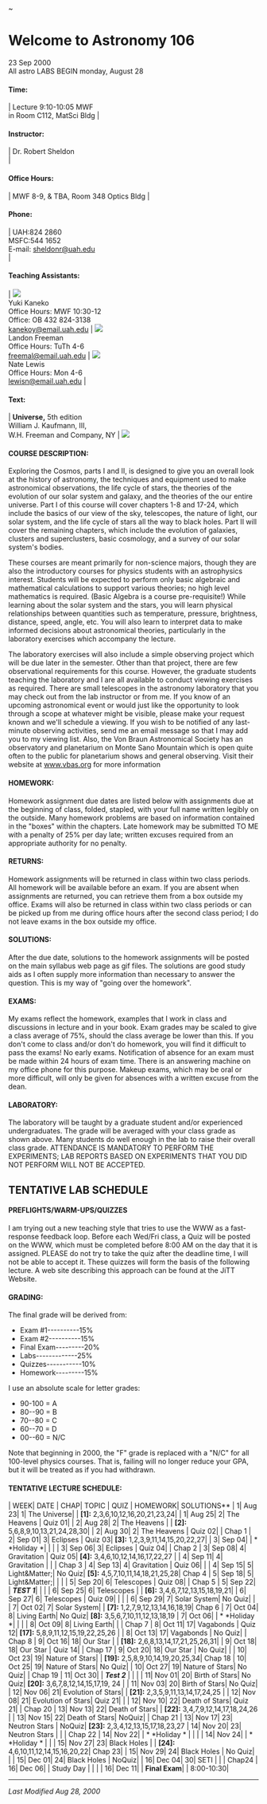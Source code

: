 ~

# Welcome to Astronomy 106

23 Sep 2000  
All astro LABS BEGIN monday, August 28  
  

#### Time:

|  Lecture 9:10-10:05 MWF  
in Room C112, MatSci Bldg |

#### Instructor:

|  Dr. Robert Sheldon  
|

#### Office Hours:

|  MWF 8-9, & TBA, Room 348 Optics Bldg  |

#### Phone:

|  UAH:824 2860  
MSFC:544 1652  
E-mail: sheldonr@uah.edu  
|

#### Teaching Assistants:

| ![](yuki.gif)  
Yuki Kaneko  
Office Hours: MWF 10:30-12  
Office: OB 432 824-3138  
kanekoy@email.uah.edu | ![](langdon.gif)  
Landon Freeman  
Office Hours: TuTh 4-6  
freemal@email.uah.edu | ![](nate.gif)  
Nate Lewis  
Office Hours: Mon 4-6  
lewisn@email.uah.edu |

#### Text:

|  **Universe,** 5th edition  
William J. Kaufmann, III,  
W.H. Freeman and Company, NY |  ![](./U5.gif)

#### COURSE DESCRIPTION:

Exploring the Cosmos, parts I and II, is designed to give you an overall look
at the history of astronomy, the techniques and equipment used to make
astronomical observations, the life cycle of stars, the theories of the
evolution of our solar system and galaxy, and the theories of the our entire
universe. Part I of this course will cover chapters 1-8 and 17-24, which
include the basics of our view of the sky, telescopes, the nature of light,
our solar system, and the life cycle of stars all the way to black holes. Part
II will cover the remaining chapters, which include the evolution of galaxies,
clusters and superclusters, basic cosmology, and a survey of our solar
system's bodies.  
  
These courses are meant primarily for non-science majors, though they are also
the introductory courses for physics students with an astrophysics interest.
Students will be expected to perform only basic algebraic and mathematical
calculations to support various theories; no high level mathematics is
required. (Basic Algebra is a course pre-requisite!) While learning about the
solar system and the stars, you will learn physical relationships between
quantities such as temperature, pressure, brightness, distance, speed, angle,
etc. You will also learn to interpret data to make informed decisions about
astronomical theories, particularly in the laboratory exercises which
accompany the lecture.  
  
The laboratory exercises will also include a simple observing project which
will be due later in the semester. Other than that project, there are few
observational requirements for this course. However, the graduate students
teaching the laboratory and I are all available to conduct viewing exercises
as required. There are small telescopes in the astronomy laboratory that you
may check out from the lab instructor or from me. If you know of an upcoming
astronomical event or would just like the opportunity to look through a scope
at whatever might be visible, please make your request known and we'll
schedule a viewing. If you wish to be notified of any last-minute observing
activities, send me an email message so that I may add you to my viewing list.
Also, the Von Braun Astronomical Society has an observatory and planetarium on
Monte Sano Mountain which is open quite often to the public for planetarium
shows and general observing. Visit their website at www.vbas.org for more
information  

#### HOMEWORK:

Homework assignment due dates are listed below with assignments due at the
beginning of class, folded, stapled, with your full name written legibly on
the outside. Many homework problems are based on information contained in the
"boxes" within the chapters. Late homework may be submitted TO ME with a
penalty of 25% per day late; written excuses required from an appropriate
authority for no penalty.  

#### RETURNS:

Homework assignments will be returned in class within two class periods. All
homework will be available before an exam. If you are absent when assignments
are returned, you can retrieve them from a box outside my office. Exams will
also be returned in class within two class periods or can be picked up from me
during office hours after the second class period; I do not leave exams in the
box outside my office.  

#### SOLUTIONS:

After the due date, solutions to the homework assignments will be posted on
the main syllabus web page as gif files. The solutions are good study aids as
I often supply more information than necessary to answer the question. This is
my way of "going over the homework".  

#### EXAMS:

My exams reflect the homework, examples that I work in class and discussions
in lecture and in your book. Exam grades may be scaled to give a class average
of 75%, should the class average be lower than this. If you don't come to
class and/or don't do homework, you will find it difficult to pass the exams!
No early exams. Notification of absence for an exam must be made within 24
hours of exam time. There is an answering machine on my office phone for this
purpose. Makeup exams, which may be oral or more difficult, will only be given
for absences with a written excuse from the dean.  

#### LABORATORY:

The laboratory will be taught by a graduate student and/or experienced
undergraduates. The grade will be averaged with your class grade as shown
above. Many students do well enough in the lab to raise their overall class
grade. ATTENDANCE IS MANDATORY TO PERFORM THE EXPERIMENTS; LAB REPORTS BASED
ON EXPERIMENTS THAT YOU DID NOT PERFORM WILL NOT BE ACCEPTED.  

## TENTATIVE LAB SCHEDULE

  

#### PREFLIGHTS/WARM-UPS/QUIZZES

I am trying out a new teaching style that tries to use the WWW as a fast-
response feedback loop. Before each Wed/Fri class, a Quiz will be posted on
the WWW, which must be completed before 8:00 AM on the day that it is
assigned. PLEASE do not try to take the quiz after the deadline time, I will
not be able to accept it. These quizzes will form the basis of the following
lecture. A web site describing this approach can be found at the JiTT Website.  

#### GRADING:

The final grade will be derived from:  

  * Exam #1----------15%
  * Exam #2----------15%
  * Final Exam---------20%
  * Labs-------------25%
  * Quizzes-----------10%
  * Homework---------15%

I use an absolute scale for letter grades:  

  * 90-100 = A
  * 80--90 = B
  * 70--80 = C
  * 60--70 = D
  * 00--60 = N/C

Note that beginning in 2000, the "F" grade is replaced with a "N/C" for all
100-level physics courses. That is, failing will no longer reduce your GPA,
but it will be treated as if you had withdrawn.  
  

#### TENTATIVE LECTURE SCHEDULE:

| WEEK| DATE | CHAP| TOPIC | QUIZ | HOMEWORK| SOLUTIONS** |  1| Aug 23|  1|
The Universe| |  **[1]:** 2,3,6,10,12,16,20,21,23,24|  |  1| Aug 25|  2| The
Heavens | Quiz 01|  |  2| Aug 28|  2| The Heavens |  | **[2]:**
5,6,8,9,10,13,21,24,28,30|  |  2| Aug 30|  2| The Heavens | Quiz 02|  | Chap 1
|  2| Sep 01|  3| Eclipses | Quiz 03|  **[3]:** 1,2,3,9,11,14,15,20,22,27|  |
3| Sep 04|  | * *Holiday *|  |  |  |  3| Sep 06|  3| Eclipses | Quiz 04| |
Chap 2  |  3| Sep 08|  4| Gravitation | Quiz 05|  **[4]:**
3,4,6,10,12,14,16,17,22,27 |  |  4|  Sep 11|  4| Gravitation |  |  | Chap 3  |
4| Sep 13|  4| Gravitation | Quiz 06| |  |  4| Sep 15|  5| Light&Matter;| No
Quiz|  **[5]:** 4,5,7,10,11,14,18,21,25,28| Chap 4  |  5|  Sep 18|  5|
Light&Matter;|  | |  |  5| Sep 20|  6| Telescopes | Quiz 08| | Chap 5 |  5|
Sep 22|  | ***TEST 1***|  | |  |  6| Sep 25|  6| Telescopes | | **[6]:**
3,4,6,7,12,13,15,18,19,21|  |  6|  Sep 27|  6| Telescopes | Quiz 09| | |  |
6| Sep 29|  7| Solar System| No Quiz| |  |  7| Oct 02|  7| Solar System| |
**[7]:** 1,2,7,9,12,13,14,16,18,19|  Chap 6 |  7| Oct 04|  8| Living Earth| No
Quiz|  **[8]:** 3,5,6,7,10,11,12,13,18,19  |  7| Oct 06|  | * *Holiday *|  | |
|  8| Oct 09|  8| Living Earth| |  | Chap 7  |  8| Oct 11| 17| Vagabonds |
Quiz 12|  **[17]:** 5,8,9,11,12,15,19,22,25,26 |  |  8| Oct 13| 17| Vagabonds
| No Quiz| | Chap 8  |  9| Oct 16| 18| Our Star | | **[18]:**
2,6,8,13,14,17,21,25,26,31|  |  9| Oct 18| 18| Our Star | Quiz 14| | Chap 17 |
9| Oct 20| 18| Our Star | No Quiz| |  | 10| Oct 23| 19| Nature of Stars| |
**[19]:** 2,5,8,9,10,14,19,20,25,34| Chap 18 |  10| Oct 25| 19| Nature of
Stars| No Quiz|  | 10| Oct 27| 19| Nature of Stars| No Quiz| | Chap 19 | 11|
Oct 30|  | ***Test 2*** | |  |  | 11| Nov 01| 20| Birth of Stars| No Quiz|
**[20]:** 3,6,7,8,12,14,15,17,19, 24 |  |  11| Nov 03| 20| Birth of Stars| No
Quiz|  | 12| Nov 06| 21| Evolution of Stars| |  **[21]:**
2,3,5,9,11,13,14,17,24,25 |  |  12| Nov 08| 21| Evolution of Stars| Quiz 21| |
| 12| Nov 10| 22| Death of Stars| Quiz 21| | Chap 20 | 13| Nov 13| 22| Death
of Stars| |  **[22]:** 3,4,7,9,12,14,17,18,24,26 |  | 13| Nov 15| 22| Death of
Stars| NoQuiz| | Chap 21 | 13| Nov 17| 23| Neutron Stars | NoQuiz|  **[23]:**
2,3,4,12,13,15,17,18,23,27 | 14| Nov 20| 23| Neutron Stars | |  | Chap 22 |
14| Nov 22|  | * *Holiday * |  | |  | 14| Nov 24|  | * *Holiday * | |  | 15|
Nov 27| 23| Black Holes | | **[24]:** 4,6,10,11,12,14,15,16,20,22| Chap 23|  |
15| Nov 29| 24| Black Holes | No Quiz| |  | 15| Dec 01| 24| Black Holes |
NoQuiz|  | 16| Dec 04| 30| SETI | | | Chap24 | 16| Dec 06|  | Study Day | | |
| 16| Dec 11|  | **Final Exam**| | 8:00-10:30|  

* * *

_Last Modified Aug 28, 2000_

